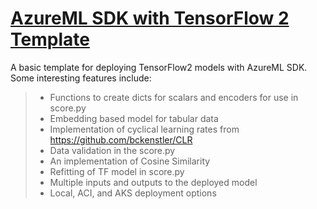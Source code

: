 # <u>AzureML SDK with TensorFlow 2 Template</u>
A basic template for deploying TensorFlow2 models with AzureML SDK. Some interesting 
features include:

> - Functions to create dicts for scalars and encoders for use in score.py
> - Embedding based model for tabular data
> - Implementation of cyclical learning rates from https://github.com/bckenstler/CLR
> - Data validation in the score.py
> - An implementation of Cosine Similarity 
> - Refitting of TF model in score.py
> - Multiple inputs and outputs to the deployed model
> - Local, ACI, and AKS deployment options

